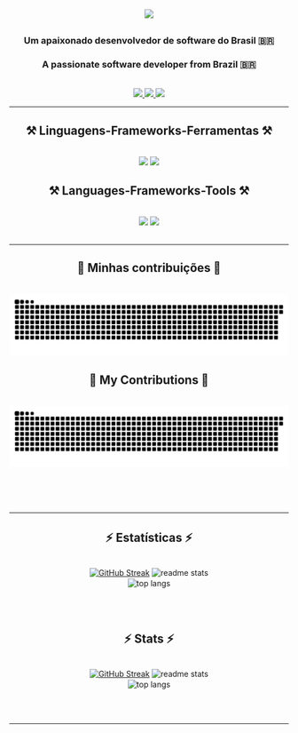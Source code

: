 
<h1 align="center">
    <img src="https://readme-typing-svg.herokuapp.com/?font=Righteous&size=35&center=true&vCenter=true&width=500&height=70&duration=4000&lines=Hi+There!+👋;+Olá!+👋;+Bonjour!+👋;+Hola!+👋;+Hallo!+👋;+Ciao!+👋;+こんにちは!+👋;+Привет!+👋;+안녕하세요!+👋;+नमस्ते!+👋;+你好!+👋;" />
</h1>

<h3 align="center">Um apaixonado desenvolvedor de software do Brasil 🇧🇷</h3>

<h3 align="center">A passionate software developer from Brazil 🇧🇷</h3>

<br/>

<div align="center"> 
  <a href="mailto:abnerlucassantoss2@gmail.com">
    <img src="https://img.shields.io/badge/Gmail-333333?style=for-the-badge&logo=gmail&logoColor=red" />
  </a>

  <a href="https://www.linkedin.com/in/abner-lucas-8581b8314/" target="_blank">
    <img src="https://img.shields.io/badge/LinkedIn-0077B5?style=for-the-badge&logo=linkedin&logoColor=white" />
  </a>

  <a href="https://github.com/Abeners2" target="_blank">
    <img src="https://img.shields.io/badge/Portfolio-FF5722?style=for-the-badge&logo=todoist&logoColor=white" />
  </a>
</div>


 <hr/>

 
<h2 align="center">⚒️ Linguagens-Frameworks-Ferramentas ⚒️</h2>
<br/>
<div align="center">
    <img src="https://skillicons.dev/icons?i=react,bootstrap,html,css,vscode,github,git" />
    <img src="https://skillicons.dev/icons?i=nodejs,python,javascript,typescript,mongodb,c,mysql,flask" /><br>
</div>

<h2 align="center">⚒️ Languages-Frameworks-Tools ⚒️</h2>
<br/>
<div align="center">
    <img src="https://skillicons.dev/icons?i=react,bootstrap,html,css,vscode,github,git" />
    <img src="https://skillicons.dev/icons?i=nodejs,python,javascript,typescript,mongodb,c,mysql,flask" /><br>
</div>

<br/>
<hr/>

<div align="center">
  <h2>🐍 Minhas contribuições
 🐍</h2>
  <br>
  <img alt="snake eating my contributions" src="https://raw.githubusercontent.com/Abeners2/Abeners2/output/github-contribution-grid-snake.svg" />


<div align="center">
  <h2>🐍 My Contributions 🐍</h2>
  <br>
  <img alt="snake eating my contributions" src="https://raw.githubusercontent.com/Abeners2/Abeners2/output/github-contribution-grid-snake.svg" />
  
  <br/><br/><br/>
</div>

<hr/>

<h2 align="center">⚡ Estatísticas ⚡</h2>
<br>
<div align=center>
  <a href="https://git.io/streak-stats"><img src="https://streak-stats.demolab.com?user=Abeners2&theme=transparent&locale=pt_BR&date_format=j%20M%5B%20Y%5D" alt="GitHub Streak" /></a>
  <img width="390" src="https://github-readme-stats.vercel.app/api?username=Abeners2&show_icons=true&theme=transparent&locale=pt-br&rank_icon=github&border_radius=10" alt="readme stats" />

  <br/>
  <img width=325 align="center" src="https://github-readme-stats-salesp07.vercel.app/api/top-langs/?username=Abeners2&hide=HTML&langs_count=8&layout=compact&theme=transparent&border_radius=10&size_weight=0.5&count_weight=0.5&exclude_repo=github-readme-stats&locale=pt-br" alt="top langs" />
</div>

<br/><br/>

<h2 align="center">⚡ Stats ⚡</h2>
<br>
<div align=center>
 <a href="https://git.io/streak-stats"><img src="https://streak-stats.demolab.com?user=Abeners2&theme=transparent" alt="GitHub Streak" /></a>
  <img width="390" src="https://github-readme-stats.vercel.app/api?username=Abeners2&show_icons=true&theme=transparent&rank_icon=github&border_radius=10" alt="readme stats" />

  <br/>
  <img width=325 align="center" src="https://github-readme-stats-salesp07.vercel.app/api/top-langs/?username=Abeners2&hide=HTML&langs_count=8&layout=compact&theme=transparent&border_radius=10&size_weight=0.5&count_weight=0.5&exclude_repo=github-readme-stats" alt="top langs" />
</div>

<br/><br/>
<hr/>

<br/>
